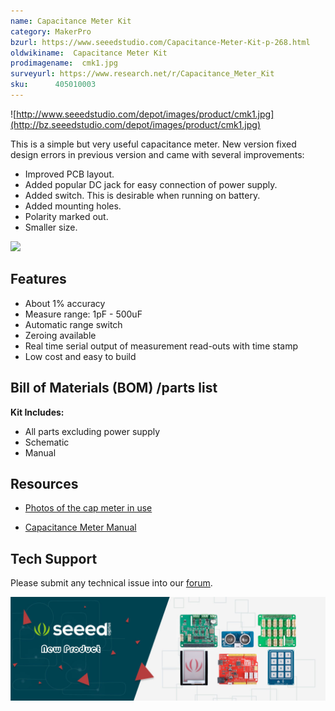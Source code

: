 ```yaml
---
name: Capacitance Meter Kit
category: MakerPro
bzurl: https://www.seeedstudio.com/Capacitance-Meter-Kit-p-268.html
oldwikiname:  Capacitance Meter Kit
prodimagename:  cmk1.jpg
surveyurl: https://www.research.net/r/Capacitance_Meter_Kit
sku:      405010003
---
```

![http://www.seeedstudio.com/depot/images/product/cmk1.jpg](http://bz.seeedstudio.com/depot/images/product/cmk1.jpg)

This is a simple but very useful capacitance meter. New version fixed design errors in previous version and came with several improvements:

*   Improved PCB layout.
*   Added popular DC jack for easy connection of power supply.
*   Added switch. This is desirable when running on battery.
*   Added mounting holes.
*   Polarity marked out.
*   Smaller size.

[![](https://files.seeedstudio.com/wiki/Seeed-WiKi/docs/images/300px-Get_One_Now_Banner-ragular.png)](https://www.seeedstudio.com/Capacitance-Meter-Kit-p-268.html)

##   Features

*   About 1% accuracy
*   Measure range: 1pF - 500uF
*   Automatic range switch
*   Zeroing available
*   Real time serial output of measurement read-outs with time stamp
*   Low cost and easy to build


##   Bill of Materials (BOM) /parts list

**Kit Includes:**

*   All parts excluding power supply
*   Schematic
*   Manual


##   Resources

*   [Photos of the cap meter in use](http://www.jyetech.com/Products/CapMeter/eCapMeter_Examples.html)

*   [Capacitance Meter Manual](http://www.jyetech.com/Products/CapMeter/DN060-02v02.pdf)

## Tech Support
Please submit any technical issue into our [forum](http://forum.seeedstudio.com/). <br /><p style="text-align:center"><a href="https://www.seeedstudio.com/act-4.html?utm_source=wiki&utm_medium=wikibanner&utm_campaign=newproducts" target="_blank"><img src="https://github.com/SeeedDocument/Wiki_Banner/raw/master/new_product.jpg" /></a></p>